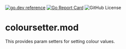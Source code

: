 <!-- Code generated by mkbadge; DO NOT EDIT. START -->
[![go.dev reference](https://img.shields.io/badge/go.dev-reference-green?logo=go)](https://pkg.go.dev/mod/github.com/nickwells/coloursetter.mod)
[![Go Report Card](https://goreportcard.com/badge/github.com/nickwells/coloursetter.mod)](https://goreportcard.com/report/github.com/nickwells/coloursetter.mod)
![GitHub License](https://img.shields.io/github/license/nickwells/coloursetter.mod)
<!-- Code generated by mkbadge; DO NOT EDIT. END -->

# coloursetter.mod
This provides param setters for setting colour values.
